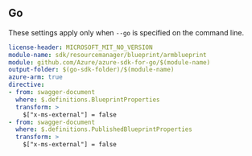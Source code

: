 ## Go

These settings apply only when `--go` is specified on the command line.

``` yaml $(go) && $(track2)
license-header: MICROSOFT_MIT_NO_VERSION
module-name: sdk/resourcemanager/blueprint/armblueprint
module: github.com/Azure/azure-sdk-for-go/$(module-name)
output-folder: $(go-sdk-folder)/$(module-name)
azure-arm: true
directive:
- from: swagger-document
  where: $.definitions.BlueprintProperties
  transform: >
    $["x-ms-external"] = false
- from: swagger-document
  where: $.definitions.PublishedBlueprintProperties
  transform: >
    $["x-ms-external"] = false
```
